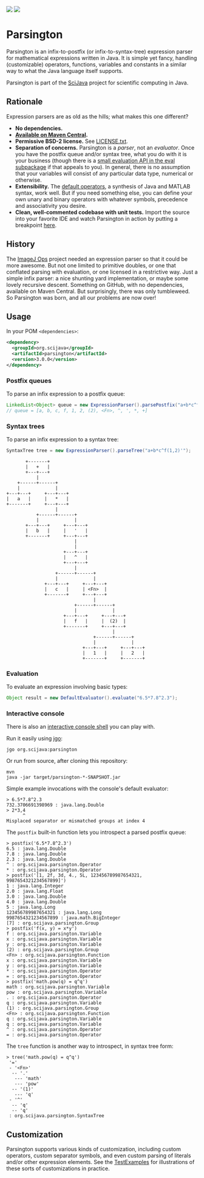 [![](https://img.shields.io/maven-central/v/org.scijava/parsington.svg)](https://search.maven.org/#search%7Cgav%7C1%7Cg%3A%22org.scijava%22%20AND%20a%3A%22parsington%22)
[![](https://github.com/scijava/parsington/actions/workflows/build-main.yml/badge.svg)](https://github.com/scijava/parsington/actions/workflows/build-main.yml)

# Parsington

Parsington is an infix-to-postfix (or infix-to-syntax-tree) expression parser
for mathematical expressions written in Java. It is simple yet fancy, handling
(customizable) operators, functions, variables and constants in a similar way
to what the Java language itself supports.

Parsington is part of the [SciJava](https://scijava.org/) project
for scientific computing in Java.

## Rationale

Expression parsers are as old as the hills; what makes this one different?

* __No dependencies.__
* __[Available on Maven Central](https://search.maven.org/#search%7Cga%7C1%7Cg%3A%22org.scijava%22%20AND%20a%3A%22parsington%22).__
* __Permissive BSD-2 license.__ See [LICENSE.txt](LICENSE.txt).
* __Separation of concerns.__ Parsington is a _parser_, not an _evaluator_.
  Once you have the postfix queue and/or syntax tree, what you do with it is
  your business (though there is a [small evaluation API in the eval
  subpackage](src/main/java/org/scijava/parsington/eval) if that appeals to you).
  In general, there is no assumption that your variables will consist of any
  particular data type, numerical or otherwise.
* __Extensibility.__ The
  [default operators](src/main/java/org/scijava/parsington/Operators.java), a
  synthesis of Java and MATLAB syntax, work well. But if you need something
  else, you can define your own unary and binary operators with whatever
  symbols, precedence and associativity you desire.
* __Clean, well-commented codebase with unit tests.__ Import the source into
  your favorite IDE and watch Parsington in action by putting a breakpoint
  [here](src/main/java/org/scijava/parsington/ParseOperation.java#L70-L72).

## History

The [ImageJ Ops](https://github.com/imagej/imagej-ops) project needed an
expression parser so that it could be more awesome. But not one limited to
primitive doubles, or one that conflated parsing with evaluation, or one
licensed in a restrictive way. Just a simple infix parser: a nice shunting yard
implementation, or maybe some lovely recursive descent. Something on GitHub,
with no dependencies, available on Maven Central. But surprisingly, there was
only tumbleweed. So Parsington was born, and all our problems are now over!

## Usage

In your POM `<dependencies>`:
```xml
<dependency>
  <groupId>org.scijava</groupId>
  <artifactId>parsington</artifactId>
  <version>3.0.0</version>
</dependency>
```

### Postfix queues

To parse an infix expression to a postfix queue:
```java
LinkedList<Object> queue = new ExpressionParser().parsePostfix("a+b*c^f(1,2)'");
// queue = [a, b, c, f, 1, 2, (2), <Fn>, ^, ', *, +]
```

### Syntax trees

To parse an infix expression to a syntax tree:
```java
SyntaxTree tree = new ExpressionParser().parseTree("a+b*c^f(1,2)'");
```
```
       +-------+
       |   +   |
       +---+---+
           |
    +------+------+
    |             |
+---+---+     +---+---+
|   a   |     |   *   |
+-------+     +---+---+
                  |
           +------+------+
           |             |
       +---+---+     +---+---+
       |   b   |     |   '   |
       +-------+     +---+---+
                         |
                         |
                     +---+---+
                     |   ^   |
                     +---+---+
                         |
                  +------+------+
                  |             |
              +---+---+     +---+---+
              |   c   |     | <Fn>  |
              +-------+     +---+---+
                                |
                         +------+------+
                         |             |
                     +---+---+     +---+---+
                     |   f   |     |  (2)  |
                     +-------+     +---+---+
                                       |
                                +------+------+
                                |             |
                            +---+---+     +---+---+
                            |   1   |     |   2   |
                            +-------+     +-------+
```

### Evaluation

To evaluate an expression involving basic types:
```java
Object result = new DefaultEvaluator().evaluate("6.5*7.8^2.3");
```

### Interactive console

There is also an [interactive console
shell](src/main/java/org/scijava/parsington/Main.java) you can play with.

Run it easily using [jgo](https://github.com/scijava/jgo):
```
jgo org.scijava:parsington
```

Or run from source, after cloning this repository:
```shell
mvn
java -jar target/parsington-*-SNAPSHOT.jar
```

Simple example invocations with the console's default evaluator:
```
> 6.5*7.8^2.3
732.3706691398969 : java.lang.Double
> 2*3,4
      ^
Misplaced separator or mismatched groups at index 4
```

The `postfix` built-in function lets you introspect a parsed postfix queue:
```
> postfix('6.5*7.8^2.3')
6.5 : java.lang.Double
7.8 : java.lang.Double
2.3 : java.lang.Double
^ : org.scijava.parsington.Operator
* : org.scijava.parsington.Operator
> postfix('[1, 2f, 3d, 4., 5L, 123456789987654321, 9987654321234567899]')
1 : java.lang.Integer
2.0 : java.lang.Float
3.0 : java.lang.Double
4.0 : java.lang.Double
5 : java.lang.Long
123456789987654321 : java.lang.Long
9987654321234567899 : java.math.BigInteger
[7] : org.scijava.parsington.Group
> postfix('f(x, y) = x*y')
f : org.scijava.parsington.Variable
x : org.scijava.parsington.Variable
y : org.scijava.parsington.Variable
(2) : org.scijava.parsington.Group
<Fn> : org.scijava.parsington.Function
x : org.scijava.parsington.Variable
y : org.scijava.parsington.Variable
* : org.scijava.parsington.Operator
= : org.scijava.parsington.Operator
> postfix('math.pow(q) = q^q')
math : org.scijava.parsington.Variable
pow : org.scijava.parsington.Variable
. : org.scijava.parsington.Operator
q : org.scijava.parsington.Variable
(1) : org.scijava.parsington.Group
<Fn> : org.scijava.parsington.Function
q : org.scijava.parsington.Variable
q : org.scijava.parsington.Variable
^ : org.scijava.parsington.Operator
= : org.scijava.parsington.Operator
```

The `tree` function is another way to introspect, in syntax tree form:
```
> tree('math.pow(q) = q^q')
 '='
 - '<Fn>'
  -- '.'
   --- 'math'
   --- 'pow'
  -- '(1)'
   --- 'q'
 - '^'
  -- 'q'
  -- 'q'
 : org.scijava.parsington.SyntaxTree
```

## Customization

Parsington supports various kinds of customization, including custom operators,
custom separator symbols, and even custom parsing of literals and/or other
expression elements. See the
[TestExamples](src/test/java/org/scijava/parsington/TestExamples.java) for
illustrations of these sorts of customizations in practice.
